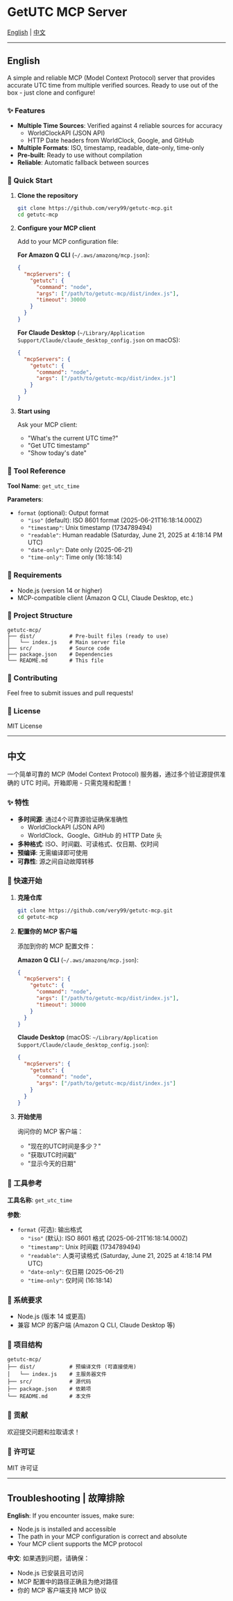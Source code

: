 # GetUTC MCP Server

[English](#english) | [中文](#中文)

---

## English

A simple and reliable MCP (Model Context Protocol) server that provides accurate UTC time from multiple verified sources. Ready to use out of the box - just clone and configure!

### ✨ Features

- **Multiple Time Sources**: Verified against 4 reliable sources for accuracy
  - WorldClockAPI (JSON API)
  - HTTP Date headers from WorldClock, Google, and GitHub
- **Multiple Formats**: ISO, timestamp, readable, date-only, time-only
- **Pre-built**: Ready to use without compilation
- **Reliable**: Automatic fallback between sources

### 🚀 Quick Start

1. **Clone the repository**
   ```bash
   git clone https://github.com/very99/getutc-mcp.git
   cd getutc-mcp
   ```

2. **Configure your MCP client**
   
   Add to your MCP configuration file:
   
   **For Amazon Q CLI** (`~/.aws/amazonq/mcp.json`):
   ```json
   {
     "mcpServers": {
       "getutc": {
         "command": "node",
         "args": ["/path/to/getutc-mcp/dist/index.js"],
         "timeout": 30000
       }
     }
   }
   ```
   
   **For Claude Desktop** (`~/Library/Application Support/Claude/claude_desktop_config.json` on macOS):
   ```json
   {
     "mcpServers": {
       "getutc": {
         "command": "node",
         "args": ["/path/to/getutc-mcp/dist/index.js"]
       }
     }
   }
   ```

3. **Start using**
   
   Ask your MCP client:
   - "What's the current UTC time?"
   - "Get UTC timestamp"
   - "Show today's date"

### 📖 Tool Reference

**Tool Name**: `get_utc_time`

**Parameters**:
- `format` (optional): Output format
  - `"iso"` (default): ISO 8601 format (2025-06-21T16:18:14.000Z)
  - `"timestamp"`: Unix timestamp (1734789494)
  - `"readable"`: Human readable (Saturday, June 21, 2025 at 4:18:14 PM UTC)
  - `"date-only"`: Date only (2025-06-21)
  - `"time-only"`: Time only (16:18:14)

### 🔧 Requirements

- Node.js (version 14 or higher)
- MCP-compatible client (Amazon Q CLI, Claude Desktop, etc.)

### 📁 Project Structure

```
getutc-mcp/
├── dist/           # Pre-built files (ready to use)
│   └── index.js    # Main server file
├── src/            # Source code
├── package.json    # Dependencies
└── README.md       # This file
```

### 🤝 Contributing

Feel free to submit issues and pull requests!

### 📄 License

MIT License

---

## 中文

一个简单可靠的 MCP (Model Context Protocol) 服务器，通过多个验证源提供准确的 UTC 时间。开箱即用 - 只需克隆和配置！

### ✨ 特性

- **多时间源**: 通过4个可靠源验证确保准确性
  - WorldClockAPI (JSON API)
  - WorldClock、Google、GitHub 的 HTTP Date 头
- **多种格式**: ISO、时间戳、可读格式、仅日期、仅时间
- **预编译**: 无需编译即可使用
- **可靠性**: 源之间自动故障转移

### 🚀 快速开始

1. **克隆仓库**
   ```bash
   git clone https://github.com/very99/getutc-mcp.git
   cd getutc-mcp
   ```

2. **配置你的 MCP 客户端**
   
   添加到你的 MCP 配置文件：
   
   **Amazon Q CLI** (`~/.aws/amazonq/mcp.json`):
   ```json
   {
     "mcpServers": {
       "getutc": {
         "command": "node",
         "args": ["/path/to/getutc-mcp/dist/index.js"],
         "timeout": 30000
       }
     }
   }
   ```
   
   **Claude Desktop** (macOS: `~/Library/Application Support/Claude/claude_desktop_config.json`):
   ```json
   {
     "mcpServers": {
       "getutc": {
         "command": "node",
         "args": ["/path/to/getutc-mcp/dist/index.js"]
       }
     }
   }
   ```

3. **开始使用**
   
   询问你的 MCP 客户端：
   - "现在的UTC时间是多少？"
   - "获取UTC时间戳"
   - "显示今天的日期"

### 📖 工具参考

**工具名称**: `get_utc_time`

**参数**:
- `format` (可选): 输出格式
  - `"iso"` (默认): ISO 8601 格式 (2025-06-21T16:18:14.000Z)
  - `"timestamp"`: Unix 时间戳 (1734789494)
  - `"readable"`: 人类可读格式 (Saturday, June 21, 2025 at 4:18:14 PM UTC)
  - `"date-only"`: 仅日期 (2025-06-21)
  - `"time-only"`: 仅时间 (16:18:14)

### 🔧 系统要求

- Node.js (版本 14 或更高)
- 兼容 MCP 的客户端 (Amazon Q CLI, Claude Desktop 等)

### 📁 项目结构

```
getutc-mcp/
├── dist/           # 预编译文件 (可直接使用)
│   └── index.js    # 主服务器文件
├── src/            # 源代码
├── package.json    # 依赖项
└── README.md       # 本文件
```

### 🤝 贡献

欢迎提交问题和拉取请求！

### 📄 许可证

MIT 许可证

---

## Troubleshooting | 故障排除

**English**: If you encounter issues, make sure:
- Node.js is installed and accessible
- The path in your MCP configuration is correct and absolute
- Your MCP client supports the MCP protocol

**中文**: 如果遇到问题，请确保：
- Node.js 已安装且可访问
- MCP 配置中的路径正确且为绝对路径
- 你的 MCP 客户端支持 MCP 协议
